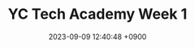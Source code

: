---
layout: post
title:  "YC Tech Academy Week 1"
date:   2023-09-09 12:40:48 +0900
categories: ycTechAcademy
---